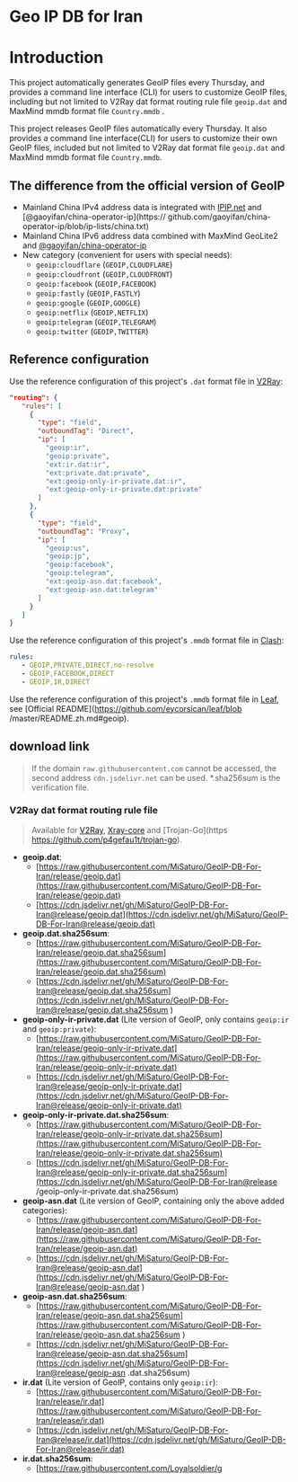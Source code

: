# Geo IP DB for Iran

# Introduction

This project automatically generates GeoIP files every Thursday, and provides a command line interface (CLI) for users to customize GeoIP files, including but not limited to V2Ray dat format routing rule file `geoip.dat` and MaxMind mmdb format file `Country.mmdb` .

This project releases GeoIP files automatically every Thursday. It also provides a command line interface(CLI) for users to customize their own GeoIP files, included but not limited to V2Ray dat format file `geoip.dat` and MaxMind mmdb format file `Country.mmdb`.

## The difference from the official version of GeoIP

- Mainland China IPv4 address data is integrated with [IPIP.net](https://github.com/17mon/china_ip_list/blob/master/china_ip_list.txt) and [@gaoyifan/china-operator-ip](https:// github.com/gaoyifan/china-operator-ip/blob/ip-lists/china.txt)
- Mainland China IPv6 address data combined with MaxMind GeoLite2 and [@gaoyifan/china-operator-ip](https://github.com/gaoyifan/china-operator-ip/blob/ip-lists/china6.txt)
- New category (convenient for users with special needs):
   - `geoip:cloudflare` (`GEOIP,CLOUDFLARE`)
   - `geoip:cloudfront` (`GEOIP,CLOUDFRONT`)
   - `geoip:facebook` (`GEOIP,FACEBOOK`)
   - `geoip:fastly` (`GEOIP,FASTLY`)
   - `geoip:google` (`GEOIP,GOOGLE`)
   - `geoip:netflix` (`GEOIP,NETFLIX`)
   - `geoip:telegram` (`GEOIP,TELEGRAM`)
   - `geoip:twitter` (`GEOIP,TWITTER`)

## Reference configuration

Use the reference configuration of this project's `.dat` format file in [V2Ray](https://github.com/v2fly/v2ray-core):

```json
"routing": {
   "rules": [
     {
       "type": "field",
       "outboundTag": "Direct",
       "ip": [
         "geoip:ir",
         "geoip:private",
         "ext:ir.dat:ir",
         "ext:private.dat:private",
         "ext:geoip-only-ir-private.dat:ir",
         "ext:geoip-only-ir-private.dat:private"
       ]
     },
     {
       "type": "field",
       "outboundTag": "Proxy",
       "ip": [
         "geoip:us",
         "geoip:jp",
         "geoip:facebook",
         "geoip:telegram",
         "ext:geoip-asn.dat:facebook",
         "ext:geoip-asn.dat:telegram"
       ]
     }
   ]
}
```

Use the reference configuration of this project's `.mmdb` format file in [Clash](https://github.com/Dreamacro/clash):

```yaml
rules:
   - GEOIP,PRIVATE,DIRECT,no-resolve
   - GEOIP,FACEBOOK,DIRECT
   - GEOIP,IR,DIRECT
```

Use the reference configuration of this project's `.mmdb` format file in [Leaf](https://github.com/eycorsican/leaf), see [Official README](https://github.com/eycorsican/leaf/blob /master/README.zh.md#geoip).

## download link

> If the domain `raw.githubusercontent.com` cannot be accessed, the second address `cdn.jsdelivr.net` can be used.
> *.sha256sum is the verification file.

### V2Ray dat format routing rule file

> Available for [V2Ray](https://github.com/v2fly/v2ray-core), [Xray-core](https://github.com/XTLS/Xray-core) and [Trojan-Go](https https://github.com/p4gefau1t/trojan-go).

- **geoip.dat**:
   - [https://raw.githubusercontent.com/MiSaturo/GeoIP-DB-For-Iran/release/geoip.dat](https://raw.githubusercontent.com/MiSaturo/GeoIP-DB-For-Iran/release/geoip.dat)
   - [https://cdn.jsdelivr.net/gh/MiSaturo/GeoIP-DB-For-Iran@release/geoip.dat](https://cdn.jsdelivr.net/gh/MiSaturo/GeoIP-DB-For-Iran@release/geoip.dat)
- **geoip.dat.sha256sum**:
   - [https://raw.githubusercontent.com/MiSaturo/GeoIP-DB-For-Iran/release/geoip.dat.sha256sum](https://raw.githubusercontent.com/MiSaturo/GeoIP-DB-For-Iran/release/geoip.dat.sha256sum)
   - [https://cdn.jsdelivr.net/gh/MiSaturo/GeoIP-DB-For-Iran@release/geoip.dat.sha256sum](https://cdn.jsdelivr.net/gh/MiSaturo/GeoIP-DB-For-Iran@release/geoip.dat.sha256sum )
- **geoip-only-ir-private.dat** (Lite version of GeoIP, only contains `geoip:ir` and `geoip:private`):
   - [https://raw.githubusercontent.com/MiSaturo/GeoIP-DB-For-Iran/release/geoip-only-ir-private.dat](https://raw.githubusercontent.com/MiSaturo/GeoIP-DB-For-Iran/release/geoip-only-ir-private.dat)
   - [https://cdn.jsdelivr.net/gh/MiSaturo/GeoIP-DB-For-Iran@release/geoip-only-ir-private.dat](https://cdn.jsdelivr.net/gh/MiSaturo/GeoIP-DB-For-Iran@release/geoip-only-ir-private.dat)
- **geoip-only-ir-private.dat.sha256sum**:
   - [https://raw.githubusercontent.com/MiSaturo/GeoIP-DB-For-Iran/release/geoip-only-ir-private.dat.sha256sum](https://raw.githubusercontent.com/MiSaturo/GeoIP-DB-For-Iran/release/geoip-only-ir-private.dat.sha256sum)
   - [https://cdn.jsdelivr.net/gh/MiSaturo/GeoIP-DB-For-Iran@release/geoip-only-ir-private.dat.sha256sum](https://cdn.jsdelivr.net/gh/MiSaturo/GeoIP-DB-For-Iran@release /geoip-only-ir-private.dat.sha256sum)
- **geoip-asn.dat** (Lite version of GeoIP, containing only the above added categories):
   - [https://raw.githubusercontent.com/MiSaturo/GeoIP-DB-For-Iran/release/geoip-asn.dat](https://raw.githubusercontent.com/MiSaturo/GeoIP-DB-For-Iran/release/geoip-asn.dat)
   - [https://cdn.jsdelivr.net/gh/MiSaturo/GeoIP-DB-For-Iran@release/geoip-asn.dat](https://cdn.jsdelivr.net/gh/MiSaturo/GeoIP-DB-For-Iran@release/geoip-asn.dat )
- **geoip-asn.dat.sha256sum**:
   - [https://raw.githubusercontent.com/MiSaturo/GeoIP-DB-For-Iran/release/geoip-asn.dat.sha256sum](https://raw.githubusercontent.com/MiSaturo/GeoIP-DB-For-Iran/release/geoip-asn.dat.sha256sum )
   - [https://cdn.jsdelivr.net/gh/MiSaturo/GeoIP-DB-For-Iran@release/geoip-asn.dat.sha256sum](https://cdn.jsdelivr.net/gh/MiSaturo/GeoIP-DB-For-Iran@release/geoip-asn .dat.sha256sum)
- **ir.dat** (Lite version of GeoIP, contains only `geoip:ir`):
   - [https://raw.githubusercontent.com/MiSaturo/GeoIP-DB-For-Iran/release/ir.dat](https://raw.githubusercontent.com/MiSaturo/GeoIP-DB-For-Iran/release/ir.dat)
   - [https://cdn.jsdelivr.net/gh/MiSaturo/GeoIP-DB-For-Iran@release/ir.dat](https://cdn.jsdelivr.net/gh/MiSaturo/GeoIP-DB-For-Iran@release/ir.dat)
- **ir.dat.sha256sum**:
   - [https://raw.githubusercontent.com/Loyalsoldier/g
